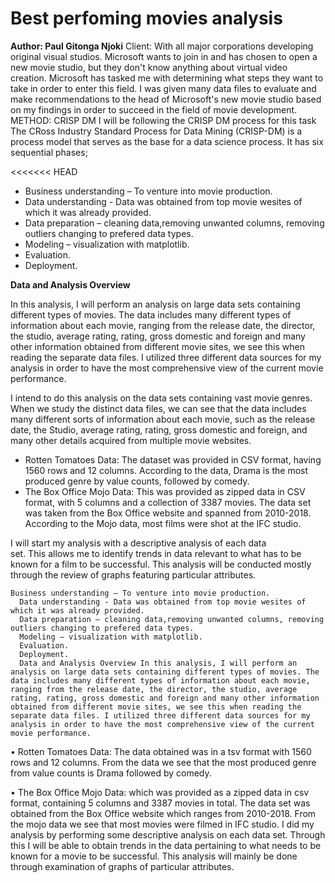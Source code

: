 # Best perfoming movies analysis

**Author: Paul Gitonga Njoki**
Client: With all major corporations developing original visual studios. Microsoft wants to join in and has chosen to open a new movie studio, but they don't know anything about virtual video creation. Microsoft has tasked me with determining what steps they want to take in order to enter this field. I was given many data files to evaluate and make recommendations to the head of Microsoft's new movie studio based on my findings in order to succeed in the field of movie development. METHOD: CRISP DM I will be following the CRISP DM process for this task The CRoss Industry Standard Process for Data Mining (CRISP-DM) is a process model that serves as the base for a data science process. It has six sequential phases;

<<<<<<< HEAD

* Business understanding – To venture into movie production.
* Data understanding - Data was obtained from top movie wesites of which it was already provided.
* Data preparation – cleaning data,removing unwanted columns, removing outliers changing to prefered data types.
* Modeling – visualization with matplotlib.
* Evaluation.
* Deployment.

**Data and Analysis Overview**

In this analysis, I will perform an analysis on large data sets containing different types of movies. The data includes many different types of information about each movie, ranging from the release date, the director, the studio, average rating, rating, gross domestic and foreign and many other information obtained from different movie sites, we see this when reading the separate data files. I utilized three different data sources for my analysis in order to have the most comprehensive view of the current movie performance.

I intend to do this analysis on the data sets containing vast movie genres. When we study the distinct data files, we can see that the data includes many different sorts of information about each movie, such as the release date, the Studio, average rating, rating, gross domestic and foreign, and many other details acquired from multiple movie websites.

* Rotten Tomatoes Data: The dataset was provided in CSV format, having 1560 rows and 12 columns. According to the data, Drama is the most produced genre by value counts, followed by comedy.
* The Box Office Mojo Data: This was provided as zipped data in CSV format, with 5 columns and a collection of 3387 movies. The data set was taken from the Box Office website and spanned from 2010-2018. According to the Mojo data, most films were shot at the IFC studio.

I will start my analysis with a descriptive analysis of each data set. This allows me to identify trends in data relevant to what has to be known for a film to be successful. This analysis will be conducted mostly through the review of graphs featuring particular attributes.

    Business understanding – To venture into movie production.
      Data understanding - Data was obtained from top movie wesites of which it was already provided.
      Data preparation – cleaning data,removing unwanted columns, removing outliers changing to prefered data types.
      Modeling – visualization with matplotlib.
      Evaluation.
      Deployment.
      Data and Analysis Overview In this analysis, I will perform an analysis on large data sets containing different types of movies. The data includes many different types of information about each movie, ranging from the release date, the director, the studio, average rating, rating, gross domestic and foreign and many other information obtained from different movie sites, we see this when reading the separate data files. I utilized three different data sources for my analysis in order to have the most comprehensive view of the current movie performance.
• Rotten Tomatoes Data: The data obtained was in a tsv format with 1560 rows and 12 columns. From the data we see that the most produced genre from value counts is Drama followed by comedy.

• The Box Office Mojo Data: which was provided as a zipped data in csv format, containing 5 columns and 3387 movies in total. The data set was obtained from the Box Office website which ranges from 2010-2018. From the mojo data we see that most movies were filmed in IFC studio.
I did my analysis by performing some descriptive analysis on each data set. Through this I will be able to obtain trends in the data pertaining to what needs to be known for a movie to be successful. This analysis will mainly be done through examination of graphs of particular attributes.
